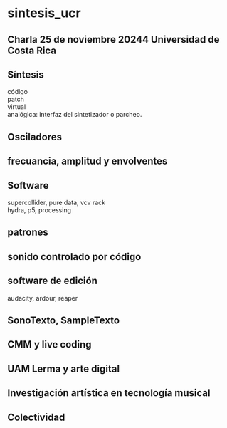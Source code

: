 # sintesis_ucr
## Charla 25 de noviembre 20244 Universidad de Costa Rica

## Síntesis
código  
patch  
virtual  
analógica: interfaz del sintetizador o parcheo.
## Osciladores
## frecuancia, amplitud y envolventes
## Software
supercollider, pure data, vcv rack  
hydra, p5, processing  
## patrones
## sonido controlado por código
## software de edición
audacity, ardour, reaper  
## SonoTexto, SampleTexto
## CMM y live coding
## UAM Lerma y arte digital
## Investigación artística en tecnología musical
## Colectividad

